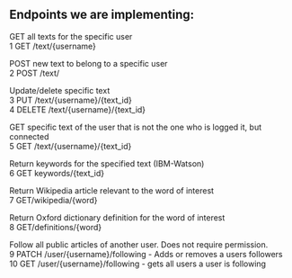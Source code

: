 ## Endpoints we are implementing:

GET all texts for the specific user  
1 GET /text/{username}  

POST new text to belong to a specific user  
2 POST /text/

Update/delete specific text   
3 PUT /text/{username}/{text_id}    
4 DELETE /text/{username}/{text_id}    

GET specific text of the user that is not the one who is logged it, but connected   
5 GET /text/{username}/{text_id}  

Return keywords for the specified text (IBM-Watson)  
6 GET keywords/{text_id}  

Return Wikipedia article relevant to the word of interest  
7 GET/wikipedia/{word}  

Return Oxford dictionary definition for the word of interest  
8 GET/definitions/{word}  

Follow all public articles of another user. Does not require permission.    
9 PATCH /user/{username}/following - Adds or removes a users followers  
10 GET /user/{username}/following - gets all users a user is following  

